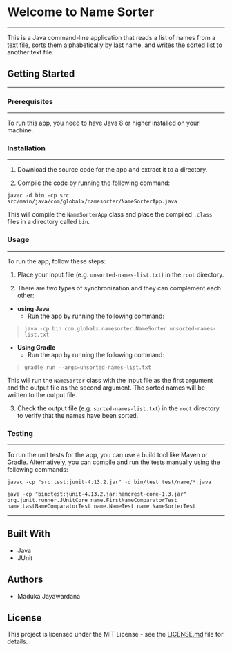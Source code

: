 # Welcome to Name Sorter

---

This is a Java command-line application that reads a list of names from a text file, sorts them alphabetically by last
name, and writes the sorted list to another text file.

## Getting Started

---

### Prerequisites

---

To run this app, you need to have Java 8 or higher installed on your machine.

### Installation

---

1. Download the source code for the app and extract it to a directory.

2. Compile the code by running the following command:

`javac -d bin -cp src src/main/java/com/globalx/namesorter/NameSorterApp.java`

This will compile the `NameSorterApp` class and place the compiled `.class` files in a directory called `bin`.

### Usage

---

To run the app, follow these steps:

1. Place your input file (e.g. `unsorted-names-list.txt`) in the `root` directory.

2. There are two types of synchronization and they can complement each other:

- **using Java**
    - Run the app by running the following command:

> `
java -cp bin com.globalx.namesorter.NameSorter unsorted-names-list.txt
`

- **Using Gradle**
    - Run the app by running the following command:

> `
gradle run --args=unsorted-names-list.txt   
`


This will run the `NameSorter` class with the input file as the first argument and the output file as the second
argument. The sorted names will be written to the output file.

3. Check the output file (e.g. `sorted-names-list.txt`) in the `root` directory to verify that the names have been
   sorted.

### Testing

---

To run the unit tests for the app, you can use a build tool like Maven or Gradle. Alternatively, you can compile and run
the tests manually using the following commands:

```
javac -cp "src:test:junit-4.13.2.jar" -d bin/test test/name/*.java

java -cp "bin:test:junit-4.13.2.jar:hamcrest-core-1.3.jar" org.junit.runner.JUnitCore name.FirstNameComparatorTest name.LastNameComparatorTest name.NameTest name.NameSorterTest
```

---

## Built With

* Java
* JUnit

## Authors

* Maduka Jayawardana

## License

This project is licensed under the MIT License - see the [LICENSE.md](LICENSE.md) file for details.

